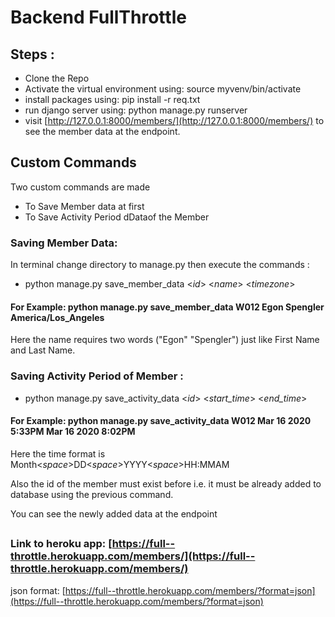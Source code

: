 
# Backend FullThrottle
## Steps :
* Clone the Repo
* Activate the virtual environment using:  source myvenv/bin/activate
* install packages using:  pip install -r req.txt
* run django server using:  python manage.py runserver
* visit [http://127.0.0.1:8000/members/](http://127.0.0.1:8000/members/) to see the member data at the endpoint.

## Custom Commands
Two custom commands are made
* To Save Member data at first
* To Save Activity Period dDataof the Member

### Saving Member Data:
In terminal change directory to manage.py then execute the commands :
* python manage.py save_member_data  <_id_> <_name_> <_timezone_>
#### For Example: python manage.py save_member_data W012 Egon Spengler America/Los_Angeles

Here the name requires two words ("Egon" "Spengler") just like First Name and Last Name.

### Saving Activity Period of Member :
* python manage.py save_activity_data <_id_> <_start_time_> <_end_time_>

#### For Example: python manage.py save_activity_data W012 Mar 16 2020  5:33PM Mar 16 2020 8:02PM

Here the time format is Month<_space_>DD<_space_>YYYY<_space_>HH:MMAM

Also the id of the member must exist before i.e. it must be already added to database using the previous command.

You can see the newly added data at the endpoint

##
### Link to heroku app: [https://full--throttle.herokuapp.com/members/](https://full--throttle.herokuapp.com/members/)

json format: [https://full--throttle.herokuapp.com/members/?format=json](https://full--throttle.herokuapp.com/members/?format=json)